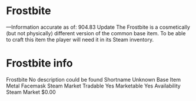 # Frostbite

—Information accurate as of: 904.83 Update
The Frostbite is a cosmetically (but not physically) different version of the common base item. To be able to craft this item the player will need it in its Steam inventory.
# Frostbite info

Frostbite
No description could be found
Shortname
Unknown
Base Item
Metal Facemask
Steam Market
Tradable
Yes
Marketable
Yes
Availability
Steam Market
$0.00
